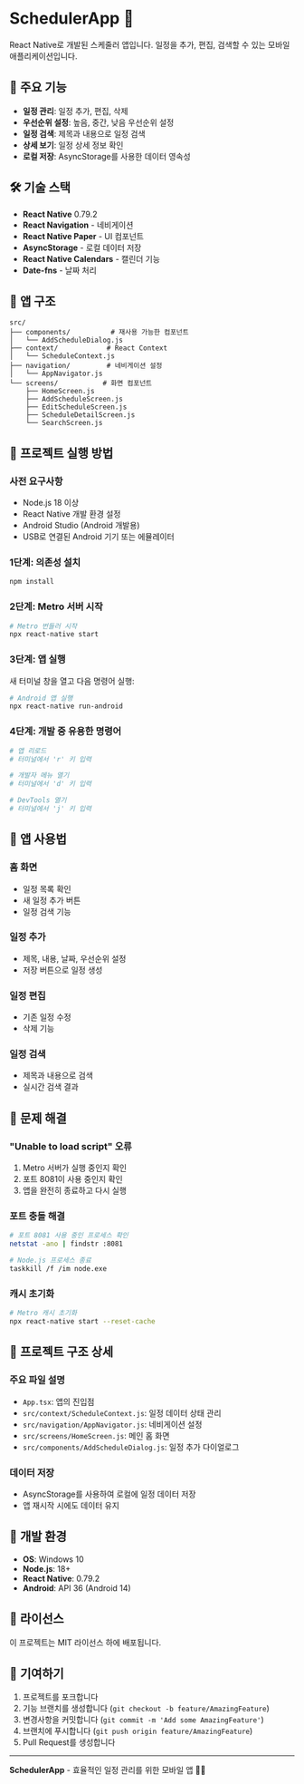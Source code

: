 # SchedulerApp 📅

React Native로 개발된 스케줄러 앱입니다. 일정을 추가, 편집, 검색할 수 있는 모바일 애플리케이션입니다.

## 🚀 주요 기능

- **일정 관리**: 일정 추가, 편집, 삭제
- **우선순위 설정**: 높음, 중간, 낮음 우선순위 설정
- **일정 검색**: 제목과 내용으로 일정 검색
- **상세 보기**: 일정 상세 정보 확인
- **로컬 저장**: AsyncStorage를 사용한 데이터 영속성

## 🛠 기술 스택

- **React Native** 0.79.2
- **React Navigation** - 네비게이션
- **React Native Paper** - UI 컴포넌트
- **AsyncStorage** - 로컬 데이터 저장
- **React Native Calendars** - 캘린더 기능
- **Date-fns** - 날짜 처리

## 📱 앱 구조

```
src/
├── components/          # 재사용 가능한 컴포넌트
│   └── AddScheduleDialog.js
├── context/            # React Context
│   └── ScheduleContext.js
├── navigation/         # 네비게이션 설정
│   └── AppNavigator.js
└── screens/           # 화면 컴포넌트
    ├── HomeScreen.js
    ├── AddScheduleScreen.js
    ├── EditScheduleScreen.js
    ├── ScheduleDetailScreen.js
    └── SearchScreen.js
```

## 🚀 프로젝트 실행 방법

### 사전 요구사항

- Node.js 18 이상
- React Native 개발 환경 설정
- Android Studio (Android 개발용)
- USB로 연결된 Android 기기 또는 에뮬레이터

### 1단계: 의존성 설치

```bash
npm install
```

### 2단계: Metro 서버 시작

```bash
# Metro 번들러 시작
npx react-native start
```

### 3단계: 앱 실행

새 터미널 창을 열고 다음 명령어 실행:

```bash
# Android 앱 실행
npx react-native run-android
```

### 4단계: 개발 중 유용한 명령어

```bash
# 앱 리로드
# 터미널에서 'r' 키 입력

# 개발자 메뉴 열기
# 터미널에서 'd' 키 입력

# DevTools 열기
# 터미널에서 'j' 키 입력
```

## 📱 앱 사용법

### 홈 화면
- 일정 목록 확인
- 새 일정 추가 버튼
- 일정 검색 기능

### 일정 추가
- 제목, 내용, 날짜, 우선순위 설정
- 저장 버튼으로 일정 생성

### 일정 편집
- 기존 일정 수정
- 삭제 기능

### 일정 검색
- 제목과 내용으로 검색
- 실시간 검색 결과

## 🔧 문제 해결

### "Unable to load script" 오류
1. Metro 서버가 실행 중인지 확인
2. 포트 8081이 사용 중인지 확인
3. 앱을 완전히 종료하고 다시 실행

### 포트 충돌 해결
```bash
# 포트 8081 사용 중인 프로세스 확인
netstat -ano | findstr :8081

# Node.js 프로세스 종료
taskkill /f /im node.exe
```

### 캐시 초기화
```bash
# Metro 캐시 초기화
npx react-native start --reset-cache
```

## 📁 프로젝트 구조 상세

### 주요 파일 설명

- `App.tsx`: 앱의 진입점
- `src/context/ScheduleContext.js`: 일정 데이터 상태 관리
- `src/navigation/AppNavigator.js`: 네비게이션 설정
- `src/screens/HomeScreen.js`: 메인 홈 화면
- `src/components/AddScheduleDialog.js`: 일정 추가 다이얼로그

### 데이터 저장
- AsyncStorage를 사용하여 로컬에 일정 데이터 저장
- 앱 재시작 시에도 데이터 유지

## 🎯 개발 환경

- **OS**: Windows 10
- **Node.js**: 18+
- **React Native**: 0.79.2
- **Android**: API 36 (Android 14)

## 📝 라이선스

이 프로젝트는 MIT 라이선스 하에 배포됩니다.

## 🤝 기여하기

1. 프로젝트를 포크합니다
2. 기능 브랜치를 생성합니다 (`git checkout -b feature/AmazingFeature`)
3. 변경사항을 커밋합니다 (`git commit -m 'Add some AmazingFeature'`)
4. 브랜치에 푸시합니다 (`git push origin feature/AmazingFeature`)
5. Pull Request를 생성합니다

---

**SchedulerApp** - 효율적인 일정 관리를 위한 모바일 앱 📱✨
